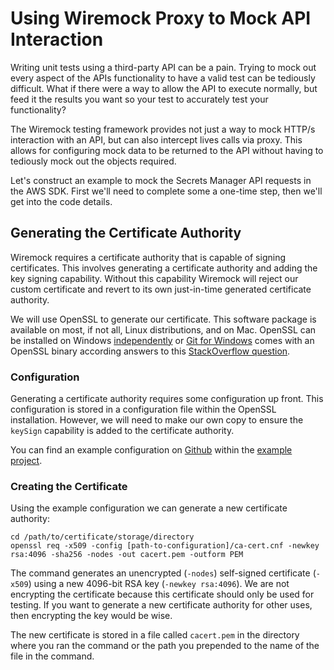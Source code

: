 # Using Wiremock Proxy to Mock API Interaction

Writing unit tests using a third-party API can be a pain. Trying to mock out every aspect of the
APIs functionality to have a valid test can be tediously difficult. What if there were a way to
allow the API to execute normally, but feed it the results you want so your test to accurately test
your functionality?

The Wiremock testing framework provides not just a way to mock HTTP/s interaction with an API, but
can also intercept lives calls via proxy. This allows for configuring mock data to be returned to
the API without having to tediously mock out the objects required.

Let's construct an example to mock the Secrets Manager API requests in the AWS SDK. First we'll need
to complete some a one-time step, then we'll get into the code details.

## Generating the Certificate Authority

Wiremock requires a certificate authority that is capable of signing certificates. This involves
generating a certificate authority and adding the key signing capability. Without this capability
Wiremock will reject our custom certificate and revert to its own just-in-time generated certificate
authority.

We will use OpenSSL to generate our certificate. This software package is available on most, if
not all, Linux distributions, and on Mac. OpenSSL can be installed on Windows
[independently](https://wiki.openssl.org/index.php/Binaries) or
[Git for Windows](https://gitforwindows.org/) comes with an OpenSSL binary according answers to this
[StackOverflow question](https://stackoverflow.com/questions/50625283/how-to-install-openssl-in-windows-10).

### Configuration

Generating a certificate authority requires some configuration up front. This configuration is
stored in a configuration file within the OpenSSL installation. However, we will need to make our
own copy to ensure the `keySign` capability is added to the certificate authority.

You can find an example configuration on [Github](https://www.github.com/) within the [example
project](https://github.com/bradhandy/articles/blob/main/src/main/resources/using-wiremock-proxy/ca-cert.cnf).

### Creating the Certificate

Using the example configuration we can generate a new certificate authority:
```shell
cd /path/to/certificate/storage/directory
openssl req -x509 -config [path-to-configuration]/ca-cert.cnf -newkey rsa:4096 -sha256 -nodes -out cacert.pem -outform PEM
```

The command generates an unencrypted (`-nodes`) self-signed certificate (`-x509`) using a new
4096-bit RSA key (`-newkey rsa:4096`). We are not encrypting the certificate because this
certificate should only be used for testing. If you want to generate a new certificate authority
for other uses, then encrypting the key would be wise.

The new certificate is stored in a file called `cacert.pem` in the directory where you ran the
command or the path you prepended to the name of the file in the command.